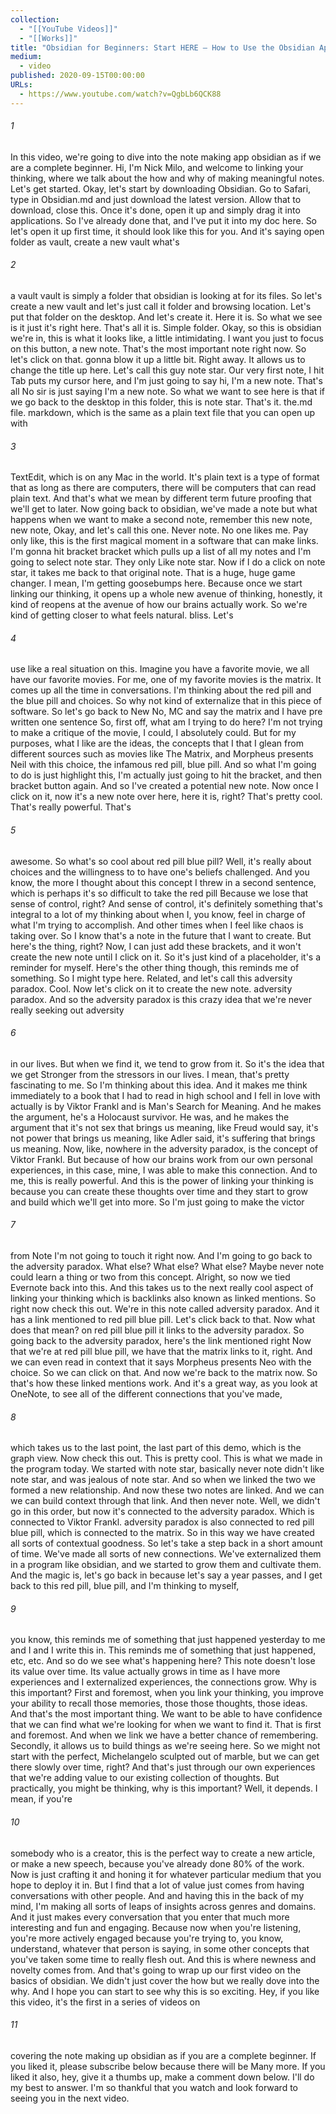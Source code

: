 ```yaml
---
collection:
  - "[[YouTube Videos]]"
  - "[[Works]]"
title: "Obsidian for Beginners: Start HERE — How to Use the Obsidian App for Notes"
medium:
  - video
published: 2020-09-15T00:00:00
URLs:
  - https://www.youtube.com/watch?v=QgbLb6QCK88
---
```


###### 1

In this video, we're going to dive into the note making app obsidian as if we are a complete beginner. Hi, I'm Nick Milo, and welcome to linking your thinking, where we talk about the how and why of making meaningful notes. Let's get started. Okay, let's start by downloading Obsidian. Go to Safari, type in Obsidian.md and just download the latest version. Allow that to download, close this. Once it's done, open it up and simply drag it into applications. So I've already done that, and I've put it into my doc here. So let's open it up first time, it should look like this for you. And it's saying open folder as vault, create a new vault what's

###### 2

a vault vault is simply a folder that obsidian is looking at for its files. So let's create a new vault and let's just call it folder and browsing location. Let's put that folder on the desktop. And let's create it. Here it is. So what we see is it just it's right here. That's all it is. Simple folder. Okay, so this is obsidian we're in, this is what it looks like, a little intimidating. I want you just to focus on this button, a new note. That's the most important note right now. So let's click on that. gonna blow it up a little bit. Right away. It allows us to change the title up here. Let's call this guy note star. Our very first note, I hit Tab puts my cursor here, and I'm just going to say hi, I'm a new note. That's all No sir is just saying I'm a new note. So what we want to see here is that if we go back to the desktop in this folder, this is note star. That's it. the.md file. markdown, which is the same as a plain text file that you can open up with

###### 3

TextEdit, which is on any Mac in the world. It's plain text is a type of format that as long as there are computers, there will be computers that can read plain text. And that's what we mean by different term future proofing that we'll get to later. Now going back to obsidian, we've made a note but what happens when we want to make a second note, remember this new note, new note, Okay, and let's call this one. Never note. No one likes me. Pay only like, this is the first magical moment in a software that can make links. I'm gonna hit bracket bracket which pulls up a list of all my notes and I'm going to select note star. They only Like note star. Now if I do a click on note star, it takes me back to that original note. That is a huge, huge game changer. I mean, I'm getting goosebumps here. Because once we start linking our thinking, it opens up a whole new avenue of thinking, honestly, it kind of reopens at the avenue of how our brains actually work. So we're kind of getting closer to what feels natural. bliss. Let's

###### 4

use like a real situation on this. Imagine you have a favorite movie, we all have our favorite movies. For me, one of my favorite movies is the matrix. It comes up all the time in conversations. I'm thinking about the red pill and the blue pill and choices. So why not kind of externalize that in this piece of software. So let's go back to New No, MC and say the matrix and I have pre written one sentence So, first off, what am I trying to do here? I'm not trying to make a critique of the movie, I could, I absolutely could. But for my purposes, what I like are the ideas, the concepts that I that I glean from different sources such as movies like The Matrix, and Morpheus presents Neil with this choice, the infamous red pill, blue pill. And so what I'm going to do is just highlight this, I'm actually just going to hit the bracket, and then bracket button again. And so I've created a potential new note. Now once I click on it, now it's a new note over here, here it is, right? That's pretty cool. That's really powerful. That's

###### 5

awesome. So what's so cool about red pill blue pill? Well, it's really about choices and the willingness to to have one's beliefs challenged. And you know, the more I thought about this concept I threw in a second sentence, which is perhaps it's so difficult to take the red pill Because we lose that sense of control, right? And sense of control, it's definitely something that's integral to a lot of my thinking about when I, you know, feel in charge of what I'm trying to accomplish. And other times when I feel like chaos is taking over. So I know that's a note in the future that I want to create. But here's the thing, right? Now, I can just add these brackets, and it won't create the new note until I click on it. So it's just kind of a placeholder, it's a reminder for myself. Here's the other thing though, this reminds me of something. So I might type here. Related, and let's call this adversity paradox. Cool. Now let's click on it to create the new note. adversity paradox. And so the adversity paradox is this crazy idea that we're never really seeking out adversity

###### 6

in our lives. But when we find it, we tend to grow from it. So it's the idea that we get Stronger from the stressors in our lives. I mean, that's pretty fascinating to me. So I'm thinking about this idea. And it makes me think immediately to a book that I had to read in high school and I fell in love with actually is by Viktor Frankl and is Man's Search for Meaning. And he makes the argument, he's a Holocaust survivor. He was, and he makes the argument that it's not sex that brings us meaning, like Freud would say, it's not power that brings us meaning, like Adler said, it's suffering that brings us meaning. Now, like, nowhere in the adversity paradox, is the concept of Viktor Frankl. But because of how our brains work from our own personal experiences, in this case, mine, I was able to make this connection. And to me, this is really powerful. And this is the power of linking your thinking is because you can create these thoughts over time and they start to grow and build which we'll get into more. So I'm just going to make the victor

###### 7

from Note I'm not going to touch it right now. And I'm going to go back to the adversity paradox. What else? What else? What else? Maybe never note could learn a thing or two from this concept. Alright, so now we tied Evernote back into this. And this takes us to the next really cool aspect of linking your thinking which is backlinks also known as linked mentions. So right now check this out. We're in this note called adversity paradox. And it has a link mentioned to red pill blue pill. Let's click back to that. Now what does that mean? on red pill blue pill it links to the adversity paradox. So going back to the adversity paradox, here's the link mentioned right Now that we're at red pill blue pill, we have that the matrix links to it, right. And we can even read in context that it says Morpheus presents Neo with the choice. So we can click on that. And now we're back to the matrix now. So that's how these linked mentions work. And it's a great way, as you look at OneNote, to see all of the different connections that you've made,

###### 8

which takes us to the last point, the last part of this demo, which is the graph view. Now check this out. This is pretty cool. This is what we made in the program today. We started with note star, basically never note didn't like note star, and was jealous of note star. And so when we linked the two we formed a new relationship. And now these two notes are linked. And we can we can build context through that link. And then never note. Well, we didn't go in this order, but now it's connected to the adversity paradox. Which is connected to Viktor Frankl. adversity paradox is also connected to red pill blue pill, which is connected to the matrix. So in this way we have created all sorts of contextual goodness. So let's take a step back in a short amount of time. We've made all sorts of new connections. We've externalized them in a program like obsidian, and we started to grow them and cultivate them. And the magic is, let's go back in because let's say a year passes, and I get back to this red pill, blue pill, and I'm thinking to myself,

###### 9

you know, this reminds me of something that just happened yesterday to me and I and I write this in. This reminds me of something that just happened, etc, etc. And so do we see what's happening here? This note doesn't lose its value over time. Its value actually grows in time as I have more experiences and I externalized experiences, the connections grow. Why is this important? First and foremost, when you link your thinking, you improve your ability to recall those memories, those those thoughts, those ideas. And that's the most important thing. We want to be able to have confidence that we can find what we're looking for when we want to find it. That is first and foremost. And when we link we have a better chance of remembering. Secondly, it allows us to build things as we're seeing here. So we might not start with the perfect, Michelangelo sculpted out of marble, but we can get there slowly over time, right? And that's just through our own experiences that we're adding value to our existing collection of thoughts. But practically, you might be thinking, why is this important? Well, it depends. I mean, if you're

###### 10

somebody who is a creator, this is the perfect way to create a new article, or make a new speech, because you've already done 80% of the work. Now is just crafting it and honing it for whatever particular medium that you hope to deploy it in. But I find that a lot of value just comes from having conversations with other people. And and having this in the back of my mind, I'm making all sorts of leaps of insights across genres and domains. And it just makes every conversation that you enter that much more interesting and fun and engaging. Because now when you're listening, you're more actively engaged because you're trying to, you know, understand, whatever that person is saying, in some other concepts that you've taken some time to really flesh out. And this is where newness and novelty comes from. And that's going to wrap up our first video on the basics of obsidian. We didn't just cover the how but we really dove into the why. And I hope you can start to see why this is so exciting. Hey, if you like this video, it's the first in a series of videos on

###### 11

covering the note making up obsidian as if you are a complete beginner. If you liked it, please subscribe below because there will be Many more. If you liked it also, hey, give it a thumbs up, make a comment down below. I'll do my best to answer. I'm so thankful that you watch and look forward to seeing you in the next video.
